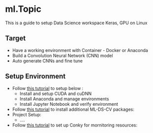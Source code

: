 # ml.Topic
This is a guide to setup Data Science workspace Keras, GPU on Linux

## Target
+ Have a working environment with Container - Docker or Anaconda
+ Build a Convolution Neural Network (CNN) model
+ Auto generate CNNs and fine tune

## Setup Environment
+ Follow [this tutorial](https://medium.com/@naomi.fridman/install-conda-tensorflow-gpu-and-keras-on-ubuntu-18-04-1b403e740e25?fbclid=IwAR0PrxFtaYUq90jC2ovG1xuTlckl4TT2HkCpa4WOigO1kXIEZDgQ5wYaM_8) to setup below : 
    + Install and setup CUDA and cuDNN
    + Install Anaconda and manage environments
    + Install Jupyter Notebook and verify environment
+ Follow [this tutorial](python_packages.md) to install additional ML-DS-CV packages:    
+ Project Setup:
    + ....
+ Follow [this tutorial](conky_setup.md) to set up Conky for mornitoring resources: 
    
